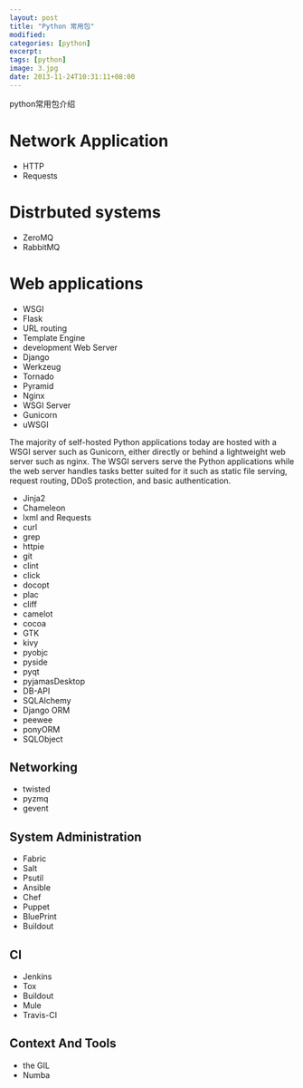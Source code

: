 ```yaml
---
layout: post
title: "Python 常用包"
modified:
categories: [python]
excerpt:
tags: [python]
image: 3.jpg
date: 2013-11-24T10:31:11+08:00
---
```


python常用包介绍
# Network Application
- HTTP
- Requests

# Distrbuted systems
- ZeroMQ
- RabbitMQ

# Web applications
- WSGI
- Flask
- URL routing
- Template Engine
- development Web Server
- Django
- Werkzeug
- Tornado
- Pyramid
- Nginx
- WSGI Server
- Gunicorn
- uWSGI

The majority of self-hosted Python applications today are hosted with a WSGI server such as Gunicorn, either directly or behind a lightweight web server such as nginx.
The WSGI servers serve the Python applications while the web server handles tasks better suited for it such as static file serving, request routing, DDoS protection, and basic authentication.

- Jinja2
- Chameleon
- lxml and Requests
- curl
- grep
- httpie
- git
- clint
- click
- docopt
- plac
- cliff
- camelot
- cocoa
- GTK
- kivy
- pyobjc
- pyside
- pyqt
- pyjamasDesktop
- DB-API
- SQLAlchemy
- Django ORM
- peewee
- ponyORM
- SQLObject

## Networking
- twisted
- pyzmq
- gevent

## System Administration
- Fabric
- Salt
- Psutil
- Ansible
- Chef
- Puppet
- BluePrint
- Buildout

## CI
- Jenkins
- Tox
- Buildout
- Mule
- Travis-CI

## Context And Tools
- the GIL
- Numba
